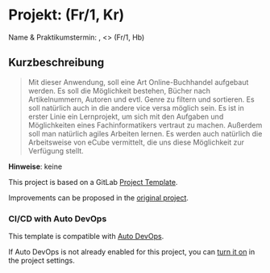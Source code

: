 # Projekt: <Bookstore Learning Project> (Fr/1, Kr)

Name & Praktikumstermin: <Luc> <Schulze>, <> (Fr/1, Hb)

<Inhaltsverzeichnis>

## Kurzbeschreibung

> Mit dieser Anwendung, soll eine Art Online-Buchhandel aufgebaut werden. Es soll die Möglichkeit bestehen, Bücher nach Artikelnummern, Autoren und evtl. Genre zu filtern und sortieren. Es soll natürlich auch in die andere vice versa möglich sein. Es ist in erster Linie ein Lernprojekt, um sich mit den Aufgaben und Möglichkeiten eines Fachinformatikers vertraut zu machen. Außerdem soll man natürlich agiles Arbeiten lernen. Es werden auch natürlich die Arbeitsweise von eCube vermittelt, die uns diese Möglichkeit zur Verfügung stellt. 

**Hinweise**: keine


This project is based on a GitLab [Project Template](https://docs.gitlab.com/ee/gitlab-basics/create-project.html).

Improvements can be proposed in the [original project](https://gitlab.com/gitlab-org/project-templates/spring).

### CI/CD with Auto DevOps

This template is compatible with [Auto DevOps](https://docs.gitlab.com/ee/topics/autodevops/).

If Auto DevOps is not already enabled for this project, you can [turn it on](https://docs.gitlab.com/ee/topics/autodevops/#enabling-auto-devops) in the project settings.
